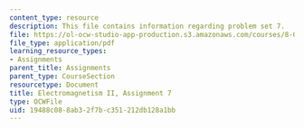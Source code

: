 ```yaml
---
content_type: resource
description: This file contains information regarding problem set 7.
file: https://ol-ocw-studio-app-production.s3.amazonaws.com/courses/8-07-electromagnetism-ii-fall-2012/19488c088ab32f7bc351212db128a1bb_MIT8_07F12_pset07.pdf
file_type: application/pdf
learning_resource_types:
- Assignments
parent_title: Assignments
parent_type: CourseSection
resourcetype: Document
title: Electromagnetism II, Assignment 7
type: OCWFile
uid: 19488c08-8ab3-2f7b-c351-212db128a1bb
---
```

